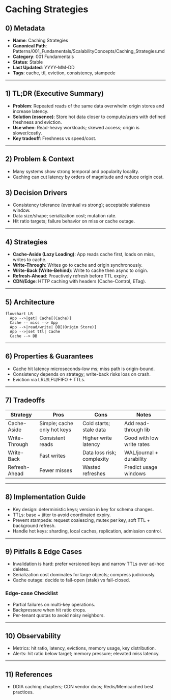 # Caching Strategies

## 0) Metadata
- **Name**: Caching Strategies
- **Canonical Path**: Patterns/001_Fundamentals/ScalabilityConcepts/Caching_Strategies.md
- **Category**: 001 Fundamentals
- **Status**: Stable
- **Last Updated**: YYYY-MM-DD
- **Tags**: cache, ttl, eviction, consistency, stampede

---

## 1) TL;DR (Executive Summary)
- **Problem**: Repeated reads of the same data overwhelm origin stores and increase latency.
- **Solution (essence)**: Store hot data closer to compute/users with defined freshness and eviction.
- **Use when**: Read-heavy workloads; skewed access; origin is slower/costly.
- **Key tradeoff**: Freshness vs speed/cost.

---

## 2) Problem & Context
- Many systems show strong temporal and popularity locality.
- Caching can cut latency by orders of magnitude and reduce origin cost.

## 3) Decision Drivers
- Consistency tolerance (eventual vs strong); acceptable staleness window.
- Data size/shape; serialization cost; mutation rate.
- Hit ratio targets; failure behavior on miss or cache outage.

---

## 4) Strategies
- **Cache-Aside (Lazy Loading)**: App reads cache first, loads on miss, writes to cache.
- **Write-Through**: Writes go to cache and origin synchronously.
- **Write-Back (Write-Behind)**: Write to cache then async to origin.
- **Refresh-Ahead**: Proactively refresh before TTL expiry.
- **CDN/Edge**: HTTP caching with headers (Cache-Control, ETag).

---

## 5) Architecture
```mermaid
flowchart LR
  App -->|get| Cache[(Cache)]
  Cache -- miss --> App
  App -->|read/write| DB[(Origin Store)]
  App -->|set ttl| Cache
  Cache --> DB
```

---

## 6) Properties & Guarantees
- Cache hit latency microseconds–low ms; miss path is origin-bound.
- Consistency depends on strategy; write-back risks loss on crash.
- Eviction via LRU/LFU/FIFO + TTLs.

---

## 7) Tradeoffs
| Strategy | Pros | Cons | Notes |
|---|---|---|---|
| Cache-Aside | Simple; cache only hot keys | Cold starts; stale data | Add read-through lib |
| Write-Through | Consistent reads | Higher write latency | Good with low write rates |
| Write-Back | Fast writes | Data loss risk; complexity | WAL/journal + durability |
| Refresh-Ahead | Fewer misses | Wasted refreshes | Predict usage windows |

---

## 8) Implementation Guide
- Key design: deterministic keys; version in key for schema changes.
- TTLs: base + jitter to avoid coordinated expiry.
- Prevent stampede: request coalescing, mutex per key, soft TTL + background refresh.
- Handle hot keys: sharding, local caches, replication, admission control.

---

## 9) Pitfalls & Edge Cases
- Invalidation is hard: prefer versioned keys and narrow TTLs over ad-hoc deletes.
- Serialization cost dominates for large objects; compress judiciously.
- Cache outage: decide to fail-open (stale) vs fail-closed.

### Edge-case Checklist
- Partial failures on multi-key operations.
- Backpressure when hit ratio drops.
- Per-tenant quotas to avoid noisy neighbors.

---

## 10) Observability
- Metrics: hit ratio, latency, evictions, memory usage, key distribution.
- Alerts: hit ratio below target; memory pressure; elevated miss latency.

---

## 11) References
- DDIA caching chapters; CDN vendor docs; Redis/Memcached best practices.
